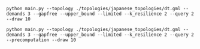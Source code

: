 `python main.py --topology ./topologies/japanese_topologies/dt.gml --demands 3 --gapfree --upper_bound --limited --k_resilience 2 --query 2 --draw 10`

`python main.py --topology ./topologies/japanese_topologies/dt.gml --demands 3 --gapfree --upper_bound --limited --k_resilience 2 --query 2  --precomputation --draw 10`
